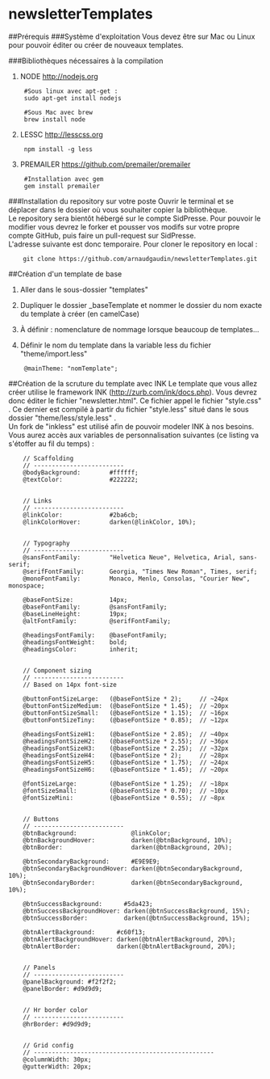 newsletterTemplates
===================

##Prérequis
###Système d'exploitation
Vous devez être sur Mac ou Linux pour pouvoir éditer ou créer de nouveaux templates.

###Bibliothèques nécessaires à la compilation
1. NODE http://nodejs.org

		#Sous linux avec apt-get :
		sudo apt-get install nodejs

		#Sous Mac avec brew
		brew install node

2. LESSC http://lesscss.org

		npm install -g less

3. PREMAILER https://github.com/premailer/premailer

		#Installation avec gem
		gem install premailer

###Installation du repository sur votre poste
Ouvrir le terminal et se déplacer dans le dossier où vous souhaiter copier la bibliothèque.  
Le repository sera bientôt hébergé sur le compte SidPresse. Pour pouvoir le modifier vous devrez le forker et pousser vos modifs sur votre propre compte GitHub, puis faire un pull-request sur SidPresse.  
L'adresse suivante est donc temporaire. Pour cloner le repository en local :

		git clone https://github.com/arnaudgaudin/newsletterTemplates.git

##Création d'un template de base
1. Aller dans le sous-dossier "templates"
2. Dupliquer le dossier _baseTemplate et nommer le dossier du nom exacte du template à créer (en camelCase)
3. À définir : nomenclature de nommage lorsque beaucoup de templates...
4. Définir le nom du template dans la variable less du fichier "theme/import.less"

		@mainTheme: "nomTemplate";

##Création de la scruture du template avec INK
Le template que vous allez créer utilise le framework INK (http://zurb.com/ink/docs.php). Vous devrez donc éditer le fichier "newsletter.html". Ce fichier appel le fichier "style.css" . Ce dernier est compilé à partir du fichier "style.less" situé dans le sous dossier "theme/less/style.less" .  
Un fork de "inkless" est utilisé afin de pouvoir modeler INK à nos besoins. Vous aurez accès aux variables de personnalisation suivantes (ce listing va s'étoffer au fil du temps) :

		// Scaffolding
		// -------------------------
		@bodyBackground:        #ffffff;
		@textColor:             #222222;


		// Links
		// -------------------------
		@linkColor:             #2ba6cb;
		@linkColorHover:        darken(@linkColor, 10%);


		// Typography
		// -------------------------
		@sansFontFamily:        "Helvetica Neue", Helvetica, Arial, sans-serif;
		@serifFontFamily:       Georgia, "Times New Roman", Times, serif;
		@monoFontFamily:        Monaco, Menlo, Consolas, "Courier New", monospace;

		@baseFontSize:          14px;
		@baseFontFamily:        @sansFontFamily;
		@baseLineHeight:        19px;
		@altFontFamily:         @serifFontFamily;

		@headingsFontFamily:    @baseFontFamily;
		@headingsFontWeight:    bold;
		@headingsColor:         inherit;


		// Component sizing
		// -------------------------
		// Based on 14px font-size

		@buttonFontSizeLarge:   (@baseFontSize * 2);     // ~24px
		@buttonFontSizeMedium:  (@baseFontSize * 1.45);  // ~20px
		@buttonFontSizeSmall:   (@baseFontSize * 1.15);  // ~16px
		@buttonFontSizeTiny:    (@baseFontSize * 0.85);  // ~12px

		@headingsFontSizeH1:    (@baseFontSize * 2.85);  // ~40px
		@headingsFontSizeH2:    (@baseFontSize * 2.55);  // ~36px
		@headingsFontSizeH3:    (@baseFontSize * 2.25);  // ~32px
		@headingsFontSizeH4:    (@baseFontSize * 2);     // ~28px
		@headingsFontSizeH5:    (@baseFontSize * 1.75);  // ~24px
		@headingsFontSizeH6:    (@baseFontSize * 1.45);  // ~20px

		@fontSizeLarge:         (@baseFontSize * 1.25);  // ~18px
		@fontSizeSmall:         (@baseFontSize * 0.70);  // ~10px
		@fontSizeMini:          (@baseFontSize * 0.55);  // ~8px


		// Buttons
		// -------------------------
		@btnBackground:               @linkColor;
		@btnBackgroundHover:          darken(@btnBackground, 10%);
		@btnBorder:                   darken(@btnBackground, 20%);

		@btnSecondaryBackground:      #E9E9E9;
		@btnSecondaryBackgroundHover: darken(@btnSecondaryBackground, 10%);
		@btnSecondaryBorder:          darken(@btnSecondaryBackground, 10%);

		@btnSuccessBackground:      #5da423;
		@btnSuccessBackgroundHover: darken(@btnSuccessBackground, 15%);
		@btnSuccessBorder:          darken(@btnSuccessBackground, 15%);

		@btnAlertBackground:      #c60f13;
		@btnAlertBackgroundHover: darken(@btnAlertBackground, 20%);
		@btnAlertBorder:          darken(@btnAlertBackground, 20%);


		// Panels
		// -------------------------
		@panelBackground: #f2f2f2;
		@panelBorder: #d9d9d9;


		// Hr border color
		// -------------------------
		@hrBorder: #d9d9d9;


		// Grid config
		// --------------------------------------------------
		@columnWidth: 30px;
		@gutterWidth: 20px;
